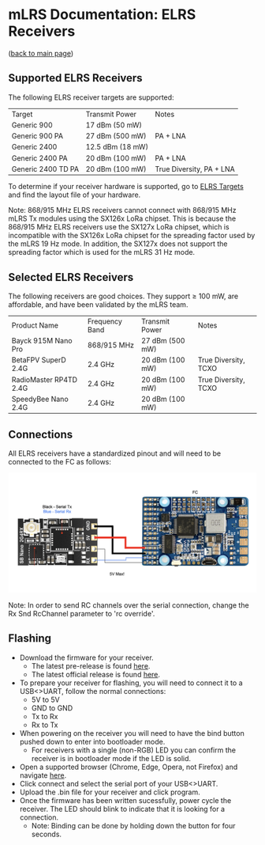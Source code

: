 # mLRS Documentation: ELRS Receivers #

([back to main page](../README.md))

## Supported ELRS Receivers ##

The following ELRS receiver targets are supported:

<table>
  <tbody>
    <tr>
      <td>Target</td>
      <td>Transmit Power</td>
      <td>Notes</td>
    </tr>
    <tr>
      <td>Generic 900</td>
      <td>17 dBm (50 mW)</td>
      <td></td>
    </tr>
    <tr>
      <td>Generic 900 PA</td>
      <td>27 dBm (500 mW)</td>
      <td>PA + LNA</td>
    </tr>
    <tr>
      <td>Generic 2400</td>
      <td>12.5 dBm (18 mW)</td>
      <td></td>
    </tr>
      <td>Generic 2400 PA</td>
      <td>20 dBm (100 mW)</td>
      <td>PA + LNA</td>
    </tr>
      </tr>
      <td>Generic 2400 TD PA</td>
      <td>20 dBm (100 mW)</td>
      <td>True Diversity, PA + LNA</td>
    </tr>
  </tbody>
</table>

To determine if your receiver hardware is supported, go to [ELRS Targets](https://github.com/ExpressLRS/targets/blob/master/targets.json) and find the layout file of your hardware.

Note: 868/915 MHz ELRS receivers cannot connect with 868/915 MHz mLRS Tx modules using the SX126x LoRa chipset. This is because the 868/915 MHz ELRS receivers use the SX127x LoRa chipset, which is incompatible with the SX126x LoRa chipset for the spreading factor used by the mLRS 19 Hz mode. In addition, the SX127x does not support the spreading factor which is used for the mLRS 31 Hz mode.

## Selected ELRS Receivers ##

The following receivers are good choices. They support &#8805; 100 mW, are affordable, and have been validated by the mLRS team.

<table>
  <tbody>
    <tr>
      <td>Product Name</td>
      <td>Frequency Band</td>
      <td>Transmit Power</td>
      <td>Notes</td>
    </tr>
    <tr>
      <td>Bayck 915M Nano Pro</td>
      <td>868/915 MHz</td>
      <td>27 dBm (500 mW)</td>
      <td></td>
    </tr>
    <tr>
      <td>BetaFPV SuperD 2.4G</td>
      <td>2.4 GHz</td>
      <td>20 dBm (100 mW)</td>
      <td>True Diversity, TCXO</td>
    </tr>
      <tr>
      <td>RadioMaster RP4TD 2.4G</td>
      <td>2.4 GHz</td>
      <td>20 dBm (100 mW)</td>
      <td>True Diversity, TCXO</td>
    </tr>
    <tr>
      <td>SpeedyBee Nano 2.4G</td>
      <td>2.4 GHz</td>
      <td>20 dBm (100 mW)</td>
    </tr>
  </tbody>
</table>

## Connections ##

All ELRS receivers have a standardized pinout and will need to be connected to the FC as follows:

<img src="images/ELRS_fc_wiring.png" width="600px">

Note: In order to send RC channels over the serial connection, change the Rx Snd RcChannel parameter to 'rc override'.

## Flashing ##

- Download the firmware for your receiver.
    - The latest pre-release is found [here](https://github.com/olliw42/mLRS/tree/main/firmware/pre-release-esp).
    - The latest official release is found [here](https://github.com/olliw42/mLRS/releases).
- To prepare your receiver for flashing, you will need to connect it to a USB<>UART, follow the normal connections:
    - 5V to 5V
    - GND to GND
    - Tx to Rx
    - Rx to Tx
- When powering on the receiver you will need to have the bind button pushed down to enter into bootloader mode.
    - For receivers with a single (non-RGB) LED you can confirm the receiver is in bootloader mode if the LED is solid.
- Open a supported browser (Chrome, Edge, Opera, not Firefox) and navigate [here](https://esp.huhn.me/).
- Click connect and select the serial port of your USB<>UART.
- Upload the .bin file for your receiver and click program.
- Once the firmware has been written sucessfully, power cycle the receiver. The LED should blink to indicate that it is looking for a connection.
    - Note: Binding can be done by holding down the button for four seconds.